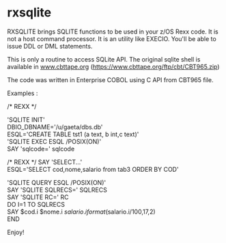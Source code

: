 # rxsqlite

RXSQLITE brings SQLITE functions to be used in your z/OS Rexx code. It is not a host command processor. It is an utility like EXECIO. You'll be able to issue DDL or DML statements.

This is only a routine to access SQLite API. The original sqlite shell is available in www.cbttape.org (https://www.cbttape.org/ftp/cbt/CBT965.zip)

The code was written in Enterprise COBOL using C API from CBT965 file.

Examples :

/* REXX */                         
                                   
  'SQLITE INIT'                    
  DBIO_DBNAME='/u/gaeta/dbs.db'    
  ESQL='CREATE TABLE tst1 (a text, b int,c text)'          
  'SQLITE EXEC ESQL /POSIX(ON)'    
  SAY 'sqlcode=' sqlcode

/* REXX */
SAY 'SELECT...'                                                
ESQL='SELECT cod,nome,salario from tab3 ORDER BY COD'          
                                                               
'SQLITE QUERY ESQL /POSIX(ON)'                                 
SAY 'SQLITE SQLRECS=' SQLRECS                                  
SAY 'SQLITE RC=' RC                                            
DO I=1 TO SQLRECS                                              
  SAY $cod.i $nome.i $salario.i format($salario.i/100,17,2)    
END                                                            
                                                               


Enjoy!
